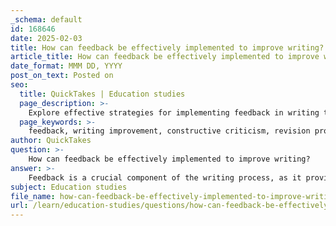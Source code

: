 ```yaml
---
_schema: default
id: 168646
date: 2025-02-03
title: How can feedback be effectively implemented to improve writing?
article_title: How can feedback be effectively implemented to improve writing?
date_format: MMM DD, YYYY
post_on_text: Posted on
seo:
  title: QuickTakes | Education studies
  page_description: >-
    Explore effective strategies for implementing feedback in writing to enhance clarity, engagement, and overall quality.
  page_keywords: >-
    feedback, writing improvement, constructive criticism, revision process, audience engagement, writing strategies, documentation, reflective practice
author: QuickTakes
question: >-
    How can feedback be effectively implemented to improve writing?
answer: >-
    Feedback is a crucial component of the writing process, as it provides writers with constructive criticism and suggestions that can significantly enhance their work. Here are several effective strategies for implementing feedback to improve writing:\n\n1. **Seek Diverse Perspectives**: Engage with a variety of feedback sources, including peers, instructors, and editors. Each can offer unique insights that highlight different strengths and weaknesses in your writing. For instance, a peer might focus on clarity and engagement, while an instructor may emphasize adherence to academic standards.\n\n2. **Focus on Specific Areas**: When requesting feedback, be specific about the aspects of your writing you want to improve. This could include clarity, argument strength, narrative integration, or grammar. Specific feedback is often more actionable than general comments.\n\n3. **Iterative Process**: Treat feedback as part of an iterative process. After receiving feedback, revise your work and seek additional input. This cycle of feedback and revision can lead to a more polished final product. For example, if feedback indicates that a narrative element detracts from the main message, consider how to adjust it to enhance clarity.\n\n4. **Create a Relatable Context**: Understanding your audience is essential when integrating feedback. Tailor your revisions to align with the audience's experiences and interests, which can increase the effectiveness of your writing. Feedback can help you assess whether your narrative resonates with the intended audience.\n\n5. **Implement Feedback Mechanisms**: Use tools such as polls or direct interactions to gauge audience reactions to your writing. This real-time feedback can inform your revisions and ensure that your message remains relevant and impactful.\n\n6. **Reflect on Feedback**: After receiving feedback, take time to reflect on it. Consider which suggestions resonate with you and which do not, and why. This reflection can help you develop your voice and style while still improving your writing.\n\n7. **Document Feedback**: Keep a record of the feedback you receive and the changes you make in response. This documentation can serve as a valuable resource for future writing projects and help you track your progress over time.\n\nBy employing these strategies, writers can effectively utilize feedback to enhance their writing, leading to clearer, more engaging, and impactful work.
subject: Education studies
file_name: how-can-feedback-be-effectively-implemented-to-improve-writing.md
url: /learn/education-studies/questions/how-can-feedback-be-effectively-implemented-to-improve-writing
---
```


&nbsp;